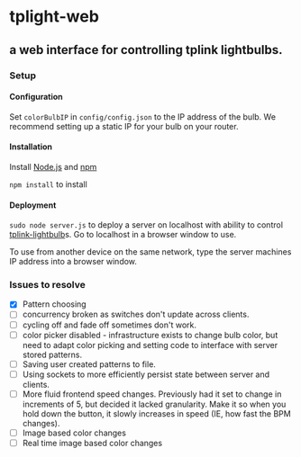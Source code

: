 # tplight-web
## a web interface for controlling tplink lightbulbs.

### Setup
#### Configuration
Set `colorBulbIP` in `config/config.json` to the IP address of the bulb. We recommend setting up a static IP for your bulb on your router.

#### Installation
Install [Node.js](https://nodejs.org/en/) and [npm](https://www.npmjs.com/)

`npm install` to install

#### Deployment
`sudo node server.js` to deploy a server on localhost with ability to control [tplink-lightbulb](https://github.com/konsumer/tplink-lightbulb)s. Go to localhost in a browser window to use. 

To use from another device on the same network, type the server machines IP address into a browser window.

### Issues to resolve

- [x] Pattern choosing
- [ ] concurrency broken as switches don't update across clients.
- [ ] cycling off and fade off sometimes don't work.
- [ ] color picker disabled - infrastructure exists to change bulb color, but need to adapt
color picking and setting code to interface with server stored patterns.
- [ ] Saving user created patterns to file.
- [ ] Using sockets to more efficiently persist state between server and clients.
- [ ] More fluid frontend speed changes. Previously had it set to change in increments of 5, but decided it lacked granularity. Make it so when you hold down the button, it slowly increases in speed (IE, how fast the BPM changes).
- [ ] Image based color changes
- [ ] Real time image based color changes
